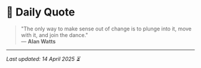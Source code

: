 # 📜 Daily Quote

> "The only way to make sense out of change is to plunge into it, move with it, and join the dance."  
> — **Alan Watts**

---

_Last updated: 14 April 2025 ⏳_
